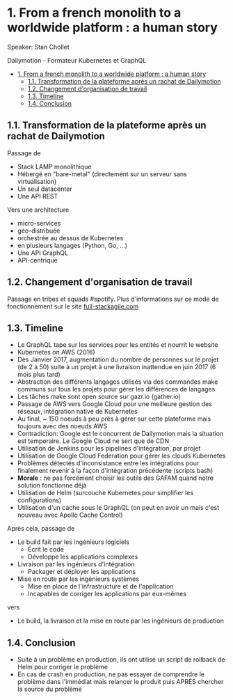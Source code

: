 # 1. From a french monolith to a worldwide platform : a human story

Speaker: Stan Chollet

Dailymotion - Formateur Kubernetes et GraphQL

<!-- TOC -->

- [1. From a french monolith to a worldwide platform : a human story](#1-from-a-french-monolith-to-a-worldwide-platform -a-human-story)
    - [1.1. Transformation de la plateforme après un rachat de Dailymotion](#11-transformation-de-la-plateforme-après-un-rachat-de-dailymotion)
    - [1.2. Changement d'organisation de travail](#12-changement-dorganisation-de-travail)
    - [1.3. Timeline](#13-timeline)
    - [1.4. Conclusion](#14-conclusion)

<!-- /TOC -->

## 1.1. Transformation de la plateforme après un rachat de Dailymotion

Passage de

- Stack LAMP monolithique
- Hébergé en "bare-metal" (directement sur un serveur sans virtualisation)
- Un seul datacenter
- Une API REST

Vers une architecture

- micro-services
- géo-distribuée
- orchestrée au dessus de Kubernetes
- en plusieurs langages (Python, Go, ...)
- Une API GraphQL
- API-centrique

## 1.2. Changement d'organisation de travail

Passage en tribes et squads #spotify. Plus d'informations sur ce mode de fonctionnement sur le site [full-stackagile.com](http://www.full-stackagile.com/2016/02/14/team-organisation-squads-chapters-tribes-and-guilds/)

## 1.3. Timeline

- Le GraphQL tape sur les services pour les entités et nourrit le website
- Kubernetes on AWS (2016)
- Dès Janvier 2017, augmentation du nombre de personnes sur le projet (de 2 à 50) suite à un projet à une livraison inattendue en juin 2017 (6 mois plus tard)
- Abstraction des différents langages utilisés via des commandes make communs sur tous les projets pour gérer les différences de langages
- Les tâches make sont open source sur gazr.io (gather.io)
- Passage de AWS vers Google Cloud pour une meilleure gestion des réseaux, intégration native de Kubernetes
- Au final, ~ 150 noeuds à peu près à gérer sur cette plateforme mais toujours avec des noeuds AWS
- Contradiction: Google est le concurrent de Dailymotion mais la situation est temporaire. Le Google Cloud ne sert que de CDN
- Utilisation de Jenkins pour les pipelines d'intégration, par projet
- Utilisation de Google Cloud Federation pour gérer les clouds Kubernetes
- Problèmes détectés d'inconsistance entre les intégrations pour finalement revenir à la façon d'intégration précédente (scripts bash)
- **Morale** : ne pas forcément choisir les outils des GAFAM quand notre solution fonctionne déjà
- Utilisation de Helm (surcouche Kubernetes pour simplifier les configurations)
- Utilisation d'un cache sous le GraphQL (on peut en avoir un mais c'est nouveau avec Apollo Cache Control)

Après cela, passage de 

- Le build fait par les ingénieurs logiciels
    - Écrit le code
    - Développe les applications complexes
- Livraison par les ingénieurs d'intégration
    - Packager et déployer les applications
- Mise en route par les ingénieurs systèmes
    - Mise en place de l'infrastructure et de l'application
    - Incapables de corriger les applications par eux-mêmes

vers 

- Le build, la livraison et la mise en route par les ingénieurs de production

## 1.4. Conclusion

- Suite à un problème en production, ils ont utilisé un script de rollback de Helm pour corriger le problème
- En cas de crash en production, ne pas essayer de comprendre le problème dans l'immédiat mais relancer le produit puis APRÈS chercher la source du problème